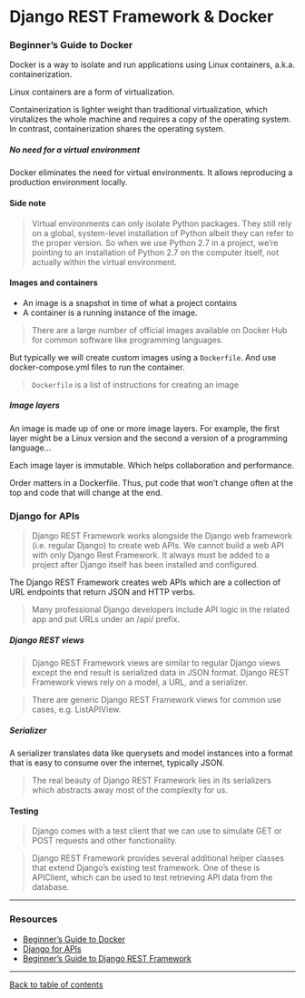 # Django REST Framework & Docker


### Beginner’s Guide to Docker

Docker is a way to isolate and run applications using Linux containers, a.k.a. containerization.

Linux containers are a form of virtualization.

Containerization is lighter weight than traditional virtualization, which virutalizes the whole machine and requires a copy of the operating system.  In contrast, containerization shares the operating system.

##### No need for a virtual environment
Docker eliminates the need for virtual environments. It allows reproducing a production environment locally.

#### Side note
> Virtual environments can only isolate Python packages. They still rely on a global, system-level installation of Python albeit they can refer to the proper version. So when we use Python 2.7 in a project, we’re pointing to an installation of Python 2.7 on the computer itself, not actually within the virtual environment.

#### Images and containers

- An image is a snapshot in time of what a project contains
- A container is a running instance of the image.

> There are a large number of official images available on Docker Hub for common software like programming languages.

But typically we will create custom images using a `Dockerfile`. And use docker-compose.yml files to run the container.

> `Dockerfile` is a list of instructions for creating an image

##### Image layers

An image is made up of one or more image layers.  For example, the first layer might be a Linux version and the second a version of a programming language...

Each image layer is immutable.  Which helps collaboration and performance.

Order matters in a Dockerfile.  Thus, put code that won’t change often at the top and code that will change at the end.

### Django for APIs

> Django REST Framework works alongside the Django web framework (i.e. regular Django) to create web APIs. We cannot build a web API with only Django Rest Framework. It always must be added to a project after Django itself has been installed and configured.

The Django REST Framework creates web APIs which are a collection of URL endpoints that return JSON and HTTP verbs.

> Many professional Django developers include API logic in the related app and put URLs under an /api/ prefix.

##### Django REST views

> Django REST Framework views are similar to regular Django views except the end result is serialized data in JSON format.  Django REST Framework views rely on a model, a URL, and a serializer.

> There are generic Django REST Framework views for common use cases, e.g. ListAPIView.

##### Serializer

A serializer translates data like querysets and model instances into a format that is easy to consume over the internet, typically JSON.

> The real beauty of Django REST Framework lies in its serializers which abstracts away most of the complexity for us.

#### Testing

> Django comes with a test client that we can use to simulate GET or POST requests and other functionality.

> Django REST Framework provides several additional helper classes that extend Django’s existing test framework. One of these is APIClient, which can be used to test retrieving API data from the database.

---

### Resources

- [Beginner’s Guide to Docker](https://wsvincent.com/beginners-guide-to-docker/)
- [Django for APIs](https://djangoforapis.com/library-website-and-api/)
- [Beginner’s Guide to Django REST Framework](https://learndjango.com/tutorials/official-django-rest-framework-tutorial-beginners)

---

[Back to table of contents](../README.md)
